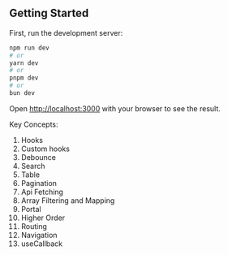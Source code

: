 ## Getting Started

First, run the development server:

```bash
npm run dev
# or
yarn dev
# or
pnpm dev
# or
bun dev
```

Open [http://localhost:3000](http://localhost:3000) with your browser to see the result.

Key Concepts:

1. Hooks
2. Custom hooks
3. Debounce
4. Search
5. Table
6. Pagination
7. Api Fetching
8. Array Filtering and Mapping
9. Portal
10. Higher Order 
11. Routing
12. Navigation
13. useCallback






